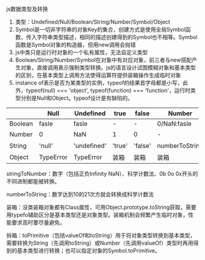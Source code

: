js数据类型及转换

1. 类型：Undefined/Null/Boolean/String/Number/Symbol/Object
2. Symbol是一切非字符串的对象Key的集合，创建方式是使用全局Symbol函数，传入字符串类型描述，相同的描述创建得到的Symbol也不相等。Symbol函数是Symbol对象的构造器，但用new调用会抛错
3. js中类只是运行时对象的一个私有属性，无法自定义类型
4. Boolean/String/Number/Symbol在对象中有对应对象，前三者与new搭配产生对象，直接调用表示强制类型转换。js的语言设计试图模糊对象和基本类型的区别，在基本类型上调用方法使得运算符提供装箱操作生成临时对象
5. instance of表示是否为某类型的实例，typeof的结果首字母都是小写，此外，typeof(null) === 'object', typeof(function) === 'function'，运行时类型分别是Null和Object。typeof设计是有缺陷的。

|         | Null      | Undefined   | true   | false   | Number         | String         | Symbol    | Object |
| ------- | --------- | ----------- | ------ | ------- | -------------- | -------------- | --------- | ------ |
| Boolean | fasle     | fasle       | -      | -       | 0/NaN:fasle    | '':fasle       | true      | true   |
| Number  | 0         | NaN         | 1      | 0       | -              | stringToNumber | TypeError | 拆箱   |
| String  | 'null'    | 'undefined' | 'true' | 'false' | numberToString | -              | TypeError | 拆箱   |
| Object  | TypeError | TypeError   | 装箱   | 装箱    | 装箱           | 装箱           | 装箱      | -      |

stringToNumber：数字（包括正负Infinity NaN）、科学计数法、0b 0o 0x开头的不同进制都能被转换。

numberToString：数字达到10的21次方就会转换成科学计数法

装箱：没类装箱对象都有Class属性，可用Object.prototype.toString获取，需要用typefo辅助区分是基本类型还是对象类型。装箱机制会频繁产生临时对象，性能要求高时要尽量避免。

拆箱：toPrimitive（包括valueOf和toString）用于将对象类型转换到基本类型，需要转换为String（先调用toString）或Number（先调用valueOf）类型时再用得到的基本类型进行转换；也可以指定对象的Symbol.toPrimitive。